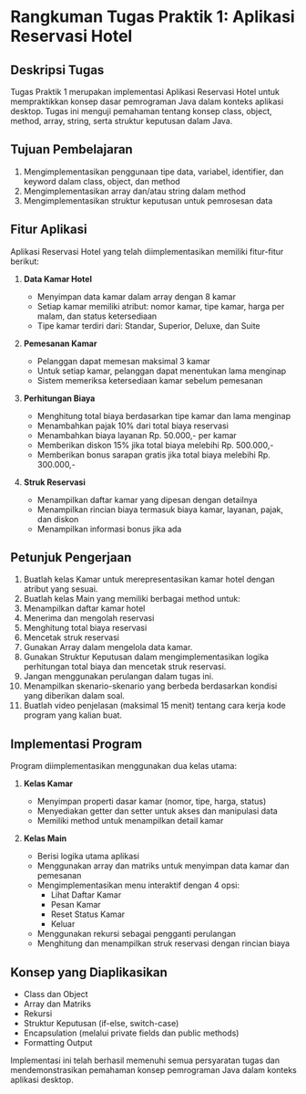 # Rangkuman Tugas Praktik 1: Aplikasi Reservasi Hotel

## Deskripsi Tugas
Tugas Praktik 1 merupakan implementasi Aplikasi Reservasi Hotel untuk mempraktikkan konsep dasar pemrograman Java dalam konteks aplikasi desktop. Tugas ini menguji pemahaman tentang konsep class, object, method, array, string, serta struktur keputusan dalam Java.

## Tujuan Pembelajaran
1. Mengimplementasikan penggunaan tipe data, variabel, identifier, dan keyword dalam class, object, dan method
2. Mengimplementasikan array dan/atau string dalam method
3. Mengimplementasikan struktur keputusan untuk pemrosesan data

## Fitur Aplikasi
Aplikasi Reservasi Hotel yang telah diimplementasikan memiliki fitur-fitur berikut:

1. **Data Kamar Hotel**
   - Menyimpan data kamar dalam array dengan 8 kamar
   - Setiap kamar memiliki atribut: nomor kamar, tipe kamar, harga per malam, dan status ketersediaan
   - Tipe kamar terdiri dari: Standar, Superior, Deluxe, dan Suite

2. **Pemesanan Kamar**
   - Pelanggan dapat memesan maksimal 3 kamar
   - Untuk setiap kamar, pelanggan dapat menentukan lama menginap
   - Sistem memeriksa ketersediaan kamar sebelum pemesanan

3. **Perhitungan Biaya**
   - Menghitung total biaya berdasarkan tipe kamar dan lama menginap
   - Menambahkan pajak 10% dari total biaya reservasi
   - Menambahkan biaya layanan Rp. 50.000,- per kamar
   - Memberikan diskon 15% jika total biaya melebihi Rp. 500.000,-
   - Memberikan bonus sarapan gratis jika total biaya melebihi Rp. 300.000,-

4. **Struk Reservasi**
   - Menampilkan daftar kamar yang dipesan dengan detailnya
   - Menampilkan rincian biaya termasuk biaya kamar, layanan, pajak, dan diskon
   - Menampilkan informasi bonus jika ada


## Petunjuk Pengerjaan
1. Buatlah kelas Kamar untuk merepresentasikan kamar hotel dengan atribut yang sesuai.
2. Buatlah kelas Main yang memiliki berbagai method untuk:
3. Menampilkan daftar kamar hotel
4. Menerima dan mengolah reservasi
5. Menghitung total biaya reservasi
6. Mencetak struk reservasi
7. Gunakan Array dalam mengelola data kamar.
8. Gunakan Struktur Keputusan dalam mengimplementasikan logika perhitungan total biaya dan mencetak struk reservasi.
9. Jangan menggunakan perulangan dalam tugas ini.
10. Menampilkan skenario-skenario yang berbeda berdasarkan kondisi yang diberikan dalam soal.
11. Buatlah video penjelasan (maksimal 15 menit) tentang cara kerja kode program yang kalian buat.
 

## Implementasi Program
Program diimplementasikan menggunakan dua kelas utama:

1. **Kelas Kamar**
   - Menyimpan properti dasar kamar (nomor, tipe, harga, status)
   - Menyediakan getter dan setter untuk akses dan manipulasi data
   - Memiliki method untuk menampilkan detail kamar

2. **Kelas Main**
   - Berisi logika utama aplikasi
   - Menggunakan array dan matriks untuk menyimpan data kamar dan pemesanan
   - Mengimplementasikan menu interaktif dengan 4 opsi:
     - Lihat Daftar Kamar
     - Pesan Kamar
     - Reset Status Kamar
     - Keluar
   - Menggunakan rekursi sebagai pengganti perulangan
   - Menghitung dan menampilkan struk reservasi dengan rincian biaya


## Konsep yang Diaplikasikan
- Class dan Object
- Array dan Matriks
- Rekursi
- Struktur Keputusan (if-else, switch-case)
- Encapsulation (melalui private fields dan public methods)
- Formatting Output

Implementasi ini telah berhasil memenuhi semua persyaratan tugas dan mendemonstrasikan pemahaman konsep pemrograman Java dalam konteks aplikasi desktop.